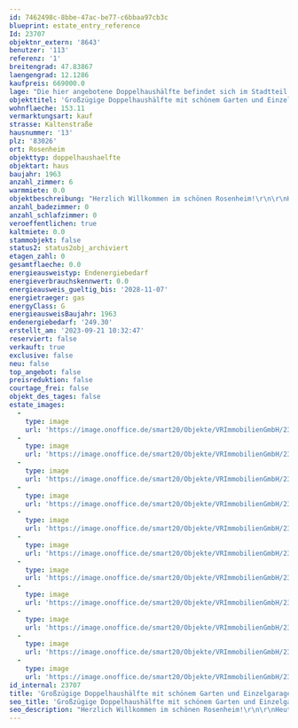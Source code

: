 ```yaml
---
id: 7462498c-8bbe-47ac-be77-c6bbaa97cb3c
blueprint: estate_entry_reference
Id: 23707
objektnr_extern: '8643'
benutzer: '113'
referenz: '1'
breitengrad: 47.83867
laengengrad: 12.1286
kaufpreis: 669000.0
lage: "Die hier angebotene Doppelhaushälfte befindet sich im Stadtteil Happing und besticht durch eine fußläufige Erreichbarkeit fast aller im täglichen Bedarf benötigen Gegenstände. Auch das Zentrum der Stadt Rosenheim und der Bahnhof sind schnell und praktisch zu erreichen.\r\n\r\nDie Stadt Rosenheim liegt mitten im Alpenvorland - zwischen München, Salzburg und Innsbruck - und bildet mit seinen ca. 64.000 Einwohnern das wirtschaftliche Zentrum Südostbayerns. \r\nÜber 700 Einzelhandelsbetriebe offerieren ein breites Spektrum an Waren und Dienstleistungen und damit attraktive Einkaufsmöglichkeiten. \r\n\r\nVerkehrstechnisch ist Rosenheim hervorragend an die A8 und A93 angebunden, die Bahn fährt mehrmals in der Stunde in ca. 30 Minuten nach München.\r\n\r\nFamilien mit Kindern fühlen sich  hier wohl, denn die \"Holzkompetenzstadt\" Rosenheim bietet ausreichend Kindergärten, Krippen und Horte, sämtliche Schultypen, sowie eine eigene Hochschule.\r\nSport und Freizeit werden in Rosenheim groß geschrieben. Das Umland mit seinen Bergen und Seen, das Eisstadion, die Schwimmbäder, sowie das lebendige Vereinsleben lassen keine Wünsche offen.\r\n\r\nEin eigenes Kultur- und Kongresszentrum, vier Museen, die Städtische Galerie, das Ausstellungsgebäude Lokschuppen, die Stadtbibliothek und die Volkshochschule tragen alle ihren Teil bei, um Rosenheim kulturell attraktiv zu machen."
objekttitel: 'Großzügige Doppelhaushälfte mit schönem Garten und Einzelgarage!'
wohnflaeche: 153.11
vermarktungsart: kauf
strasse: Kaltenstraße
hausnummer: '13'
plz: '83026'
ort: Rosenheim
objekttyp: doppelhaushaelfte
objektart: haus
baujahr: 1963
anzahl_zimmer: 6
warmmiete: 0.0
objektbeschreibung: "Herzlich Willkommen im schönen Rosenheim!\r\n\r\nHeute möchten wir Ihnen eine attraktive Doppelhaushälfte mit großem Garten im Stadtteil Happing für die große Familie gerne näher bringen. An der ruhigen Privatstraße gelegen treffen sich die Nachbarskinder vor der Haustüre zum Spielen.\r\n\r\nIm Jahre 1963 in massiver Ziegelbauweise erbaut, bietet dieses Objekt viel Platz für die ganze Familie und Vieles mehr!\r\n\r\nDoch der Reihe nach:\r\n\r\nIm Erdgeschoss begrüßt Sie ein geräumiger Eingangsbereich mit Fenster und Gäste-WC. Ein Einbauschrank bietet genügend Platz für die Garderobe der ganzen Familie. Der großzügige Wohn-Essbereich mit dem geölten Parkettboden lässt sich durch die Schiebetüren nach Bedarf teilen. Mit der Wohnküche, dem Esszimmer und dem großen Wohnzimmer haben Sie eine Vielzahl von Möglichkeiten für ein angenehmes Familienleben. \r\n\r\nÜber die gesamte Gartenseite nach Südwesten lädt die Terrasse zum Verweilen ein und bietet zudem ausreichend Platz.\r\n\r\nWollen wir nun eine Etage höher gehen?\r\nDas Obergeschoss bietet neben 3 Zimmern noch das Hauptbadezimmer mit Wanne und Fenster. Praktisch ist auch die sep. Abstellkammer auf dieser Etage. Neben dem Elternschlafzimmer (mit Zugang zum Balkon) bieten die weiteren beiden Zimmer jegliche Nutzung, von Kinderzimmer bis hin zu Gästezimmer oder Büro.\r\n\r\nIm Dachgeschoss mit Bergblick erwarten Sie ein weiteres Duschbad mit großem Fenster (Gaube) und zwei weitere großzügige Zimmer, eine Erweiterung mit einer Gaube ist auch zur Gartenseite hin möglich. Auch die Speicherflächen und Abseiten bieten nochmals Abstellmöglichkeiten.\r\n\r\nDas Kellergeschoss überzeugt größentechnisch ebenfalls. So haben Sie viele Möglichkeiten die nicht alltäglich benötigten Gegenstände problemlos zu verstauen. Auch haben Sie hier eine zusätzlich Dusche und einen direkten Zugang zum Gartenbereich.\r\n\r\nEine Einzelgarage ist der trockene Unterstand für Ihr Auto, vor der Garage ist Platz für den Zweitwagen.\r\n\r\nDas Objekt ist seit März 2019 an eine nette Familie vermietet. Die jährlichen Mieteinnahmen belaufen sich derzeit kalt auf 18.720,- € im Jahr. Im April 2024 kann die Miete nach dem Lebenshaltungskostenindex erhöht werden.\r\n\r\nDie Ausstattung selbst ist gepflegt. \r\n\r\n2018 wurden die Fenster erneuert. Die Innenrenovierung mit Böden erfolgte 2018 baubiologisch mit Silikatfarben und mit geöltem Parkett im EG und teilweise im OG.\r\n\r\nBeheizt wird das Objekt von einer Gas-Heizung welche im Jahre 2018 erneuert wurde. Vorhandene Kaminzüge erlauben einen zusätzlichen Ofen oder Kamin.\r\n\r\nInsgesamt ist das Objekt in einem gepflegten Zustand.\r\n\r\nAufgrund der Privatsphäre der Mieter werden keine Innenbilder veröffentlicht. Vielen Dank für Ihr Verständnis.\r\n\r\nDie Möblierung im Grundriss ist beispielhaft, in beiden DG-Zimmern hat auch ein Doppelbett Platz.\r\n\r\nGerne bringe ich Ihnen dieses familienfreundliche Haus näher. Ich freue mich auf Ihre Anfrage und Ihren Anruf."
anzahl_badezimmer: 0
anzahl_schlafzimmer: 0
veroeffentlichen: true
kaltmiete: 0.0
stammobjekt: false
status2: status2obj_archiviert
etagen_zahl: 0
gesamtflaeche: 0.0
energieausweistyp: Endenergiebedarf
energieverbrauchskennwert: 0.0
energieausweis_gueltig_bis: '2028-11-07'
energietraeger: gas
energyClass: G
energieausweisBaujahr: 1963
endenergiebedarf: '249.30'
erstellt_am: '2023-09-21 10:32:47'
reserviert: false
verkauft: true
exclusive: false
neu: false
top_angebot: false
preisreduktion: false
courtage_frei: false
objekt_des_tages: false
estate_images:
  -
    type: image
    url: 'https://image.onoffice.de/smart20/Objekte/VRImmobilienGmbH/23707/a6b05b9d-e5e0-448e-9f94-c6ffffe92a65.jpg'
  -
    type: image
    url: 'https://image.onoffice.de/smart20/Objekte/VRImmobilienGmbH/23707/486e9e3e-803e-47d5-a637-262617afeb1f.jpg'
  -
    type: image
    url: 'https://image.onoffice.de/smart20/Objekte/VRImmobilienGmbH/23707/44fae65b-2b3f-4395-87c2-031573b2c1fd.jpg'
  -
    type: image
    url: 'https://image.onoffice.de/smart20/Objekte/VRImmobilienGmbH/23707/6b60d126-942e-412a-a7e2-ed5b7c3615d4.jpg'
  -
    type: image
    url: 'https://image.onoffice.de/smart20/Objekte/VRImmobilienGmbH/23707/79c88c90-78a6-450e-b0a9-022ae082f52a.jpg'
  -
    type: image
    url: 'https://image.onoffice.de/smart20/Objekte/VRImmobilienGmbH/23707/49ae5018-1736-4861-bf85-d099cf5863fc.jpg'
  -
    type: image
    url: 'https://image.onoffice.de/smart20/Objekte/VRImmobilienGmbH/23707/26633d18-a1a5-4842-9d75-416e0e559f29.jpg'
  -
    type: image
    url: 'https://image.onoffice.de/smart20/Objekte/VRImmobilienGmbH/23707/52f287ab-9e89-4c77-8f7d-fa7ba0637850.jpg'
  -
    type: image
    url: 'https://image.onoffice.de/smart20/Objekte/VRImmobilienGmbH/23707/242079f7-1934-47ee-85dc-05005b11c3f4.jpg'
  -
    type: image
    url: 'https://image.onoffice.de/smart20/Objekte/VRImmobilienGmbH/23707/9a39cee3-51bf-4220-b6c6-b6e58f268b0b.jpg'
  -
    type: image
    url: 'https://image.onoffice.de/smart20/Objekte/VRImmobilienGmbH/23707/49498bf0-3083-46d6-9808-8bc864a97f29.jpg'
id_internal: 23707
title: 'Großzügige Doppelhaushälfte mit schönem Garten und Einzelgarage!'
seo_title: 'Großzügige Doppelhaushälfte mit schönem Garten und Einzelgarage!'
seo_description: "Herzlich Willkommen im schönen Rosenheim!\r\n\r\nHeute möchten wir Ihnen eine attraktive Doppelhaushälfte mit großem Garten im Stadtteil Happing für die große"
---
```


